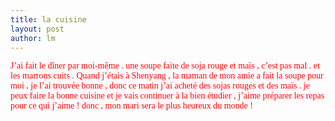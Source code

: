 ```yaml
---
title: la cuisine  
layout: post
author: lm
---
```

<p><span style="color: red"><font face="Times New Roman">J’ai fait le dîner par moi-même . une soupe faite de soja rouge et maïs , c’est pas mal . et les marrons cuits . </font></span><span style="color: red"><font face="Times New Roman">Quand j’étais à Shenyang , la maman de mon amie a fait la soupe pour moi , je l’ai trouvée bonne , donc ce matin j’ai acheté des sojas rouges et des maïs . je peux faire la bonne cuisine et je vais continuer à la bien étudier , j’aime préparer les repas pour ce qui j’aime ! donc , mon mari sera le plus heureux du monde ! </font></span></p>
